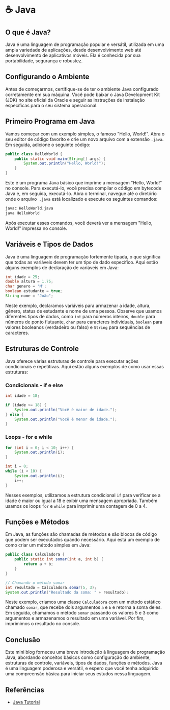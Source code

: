 # ☕ Java

## O que é Java?

Java é uma linguagem de programação popular e versátil, utilizada em uma ampla variedade de aplicações, desde desenvolvimento web até desenvolvimento de aplicativos móveis. Ela é conhecida por sua portabilidade, segurança e robustez.

## Configurando o Ambiente

Antes de começarmos, certifique-se de ter o ambiente Java configurado corretamente em sua máquina. Você pode baixar o Java Development Kit (JDK) no site oficial da Oracle e seguir as instruções de instalação específicas para o seu sistema operacional.

## Primeiro Programa em Java

Vamos começar com um exemplo simples, o famoso "Hello, World!". Abra o seu editor de código favorito e crie um novo arquivo com a extensão `.java`. Em seguida, adicione o seguinte código:

```java
public class HelloWorld {
    public static void main(String[] args) {
        System.out.println("Hello, World!");
    }
}
```

Este é um programa Java básico que imprime a mensagem "Hello, World!" no console. Para executá-lo, você precisa compilar o código em bytecode Java e, em seguida, executá-lo. Abra o terminal, navegue até o diretório onde o arquivo` .java` está localizado e execute os seguintes comandos:

```bash
javac HelloWorld.java
java HelloWorld
```

Após executar esses comandos, você deverá ver a mensagem "Hello, World!" impressa no console.

## Variáveis e Tipos de Dados

Java é uma linguagem de programação fortemente tipada, o que significa que todas as variáveis devem ter um tipo de dado específico. Aqui estão alguns exemplos de declaração de variáveis em Java:

```java
int idade = 25;
double altura = 1.75;
char genero = 'M';
boolean estudante = true;
String nome = "João";
```

Neste exemplo, declaramos variáveis para armazenar a idade, altura, gênero, status de estudante e nome de uma pessoa. Observe que usamos diferentes tipos de dados, como `int` para números inteiros, `double` para números de ponto flutuante, `char` para caracteres individuais, `boolean` para valores booleanos (verdadeiro ou falso) e `String` para sequências de caracteres.

## Estruturas de Controle

Java oferece várias estruturas de controle para executar ações condicionais e repetitivas. Aqui estão alguns exemplos de como usar essas estruturas:

### Condicionais - if e else

```java
int idade = 18;

if (idade >= 18) {
    System.out.println("Você é maior de idade.");
} else {
    System.out.println("Você é menor de idade.");
}
```

### Loops - for e while

```java
for (int i = 0; i < 10; i++) {
    System.out.println(i);
}

int i = 0;
while (i < 10) {
    System.out.println(i);
    i++;
}
```

Nesses exemplos, utilizamos a estrutura condicional `if` para verificar se a idade é maior ou igual a 18 e exibir uma mensagem apropriada. Também usamos os loops `for` e `while` para imprimir uma contagem de 0 a 4.

## Funções e Métodos

Em Java, as funções são chamadas de métodos e são blocos de código que podem ser executados quando necessário. Aqui está um exemplo de como criar um método simples em Java:

```java
public class Calculadora {
    public static int somar(int a, int b) {
        return a + b;
    }
}

// Chamando o método somar
int resultado = Calculadora.somar(5, 3);
System.out.println("Resultado da soma: " + resultado);
```

Neste exemplo, criamos uma classe `Calculadora` com um método estático chamado `somar`, que recebe dois argumentos `a` e `b` e retorna a soma deles. Em seguida, chamamos o método `somar` passando os valores 5 e 3 como argumentos e armazenamos o resultado em uma variável. Por fim, imprimimos o resultado no console.

## Conclusão
Este mini blog forneceu uma breve introdução à linguagem de programação Java, abordando conceitos básicos como configuração do ambiente, estruturas de controle, variáveis, tipos de dados, funções e métodos. Java é uma linguagem poderosa e versátil, e espero que você tenha adquirido uma compreensão básica para iniciar seus estudos nessa linguagem.

## Referências

- [Java Tutorial](https://www.w3schools.com/java/)
